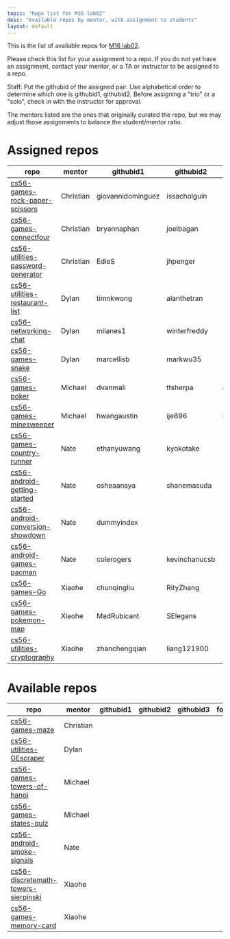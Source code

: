 ```yaml
---
topic: "Repo list for M16 lab02"
desc: "Available repos by mentor, with assignment to students"
layout: default
---
```


This is the list of available repos for [M16 lab02](/lab/lab02).

Please check this list for your assignment to a repo.   If you do not yet have an assignment, 
contact your mentor, or a TA or instructor to be assigned to a repo.

Staff: Put the githubid of the assigned pair.   Use alphabetical order to determine which one is githubid1, githubid2.  Before assigning
a "trio" or a "solo", check in with the instructor for approval.

The mentors listed are the ones that originally curated the repo, but we may adjust those assignments to balance the student/mentor
ratio.

# Assigned repos

| repo | mentor | githubid1 | githubid2 | githubid3 | fork |
|------|--------|-----------|-----------|-----------|------|
| [cs56-games-rock-paper-scissors](https://github.com/UCSB-CS56-Projects/cs56-games-rock-paper-scissors) | Christian | giovannidominguez   |  issacholguin |    | [fork](https://github.com/giovannidominguez/cs56-games-rock-paper-scissors)
| [cs56-games-connectfour](https://github.com/UCSB-CS56-Projects/cs56-games-connectfour) | Christian | bryannaphan |  joelbagan |    | [fork](https://github.com/bryannaphan/cs56-games-connectfour)
| [cs56-utilities-password-generator](https://github.com/UCSB-CS56-Projects/cs56-utilities-password-generator) | Christian |  EdieS  |  jhpenger  |    | [fork](https://github.com/EdieS/cs56-utilities-password-generator)
| [cs56-utilities-restaurant-list](https://github.com/UCSB-CS56-Projects/cs56-utilities-restaurant-list) | Dylan | timnkwong |  alanthetran |   | [fork](https://github.com/timnkwong/cs56-utilities-restaurant-list) 
| [cs56-networking-chat](https://github.com/UCSB-CS56-Projects/cs56-networking-chat) | Dylan |  milanes1  | winterfreddy |    | [fork](https://github.com/winterfreddy/cs56-networking-chat)
| [cs56-games-snake](https://github.com/UCSB-CS56-Projects/cs56-games-snake) | Dylan | marcellisb | markwu35 | | [fork](https://github.com/markwu35/cs56-games-snake)
| [cs56-games-poker](https://github.com/UCSB-CS56-Projects/cs56-games-poker) | Michael |  dvanmali  |  ttsherpa   |  atyuen  | [fork](https://github.com/dvanmali/cs56-games-poker) |
| [cs56-games-minesweeper](https://github.com/UCSB-CS56-Projects/cs56-games-minesweeper) | Michael  | hwangaustin   | ije896   |  saisrimat96  | [fork](https://github.com/hwangaustin/cs56-games-minesweeper) |
| [cs56-games-country-runner](https://github.com/UCSB-CS56-Projects/cs56-games-country-runner) | Nate  |  ethanyuwang  |  kyokotake  |    | [fork](https://github.com/ethanyuwang/cs56-games-country-runner) |
| [cs56-android-getting-started](https://github.com/UCSB-CS56-Projects/cs56-android-getting-started) | Nate | osheaanaya  |  shanemasuda |   | [fork](https://github.com/osheaanaya/cs56-android-getting-started) |
| [cs56-android-conversion-showdown](https://github.com/UCSB-CS56-Projects/cs56-android-conversion-showdown) | Nate | dummyindex   |    |    | [fork](https://github.com/dummyindex/cs56-android-conversion-showdown) |
| [cs56-android-games-pacman](https://github.com/UCSB-CS56-Projects/cs56-android-games-pacman) | Nate | colerogers   | kevinchanucsb     |    | [fork](https://github.com/colerogers/cs56-android-games-pacman) |
| [cs56-games-Go](https://github.com/UCSB-CS56-Projects/cs56-games-Go) | Xiaohe | chunqingliu | RityZhang  |  | [fork](https://github.com/chunqingliu/cs56-games-Go) 
| [cs56-games-pokemon-map](https://github.com/UCSB-CS56-Projects/cs56-games-pokemon-map) | Xiaohe | MadRubicant  |  SElegans  |  | [fork](https://github.com/MadRubicant/cs56-games-pokemon-map)
| [cs56-utilities-cryptography](https://github.com/UCSB-CS56-Projects/cs56-utilities-cryptography) | Xiaohe | zhanchengqian | liang121900  |   | [fork](https://github.com/zhanchengqian/cs56-utilities-cryptography)

# Available repos

| repo | mentor | githubid1 | githubid2 | githubid3 | fork |
|------|--------|-----------|-----------|-----------|------|
| [cs56-games-maze](https://github.com/UCSB-CS56-Projects/cs56-games-maze) | Christian |    |    |    | 
| [cs56-utilities-GEscraper](https://github.com/UCSB-CS56-Projects/cs56-utilities-GEscraper) | Dylan |    |    |    | 
| [cs56-games-towers-of-hanoi](https://github.com/UCSB-CS56-Projects/cs56-games-towers-of-hanoi) | Michael  |    |    |  |
| [cs56-games-states-quiz](https://github.com/UCSB-CS56-Projects/cs56-games-states-quiz) | Michael  |    |    |    | 
| [cs56-android-smoke-signals](https://github.com/UCSB-CS56-Projects/cs56-android-smoke-signals) | Nate |    |    |    | 
| [cs56-discretemath-towers-sierpinski](https://github.com/UCSB-CS56-Projects/cs56-discretemath-towers-sierpinski) | Xiaohe |    |    |    | 
| [cs56-games-memory-card](https://github.com/UCSB-CS56-Projects/cs56-games-memory-card) | Xiaohe |    |    |    | 


<div style="display:none;">

For convenience, if you are viewing the .md source in github while editing, here are links that take you directly to
* web version of this page: [UCSB-CS56-M16.github.io/lab02/repo_list](http://UCSB-CS56-M16.github.io/lab/lab02/repo_list)
* web version of lab02: [UCSB-CS56-M16.github.io/lab02](http://UCSB-CS56-M16.github.io/lab/lab02)
</div>
